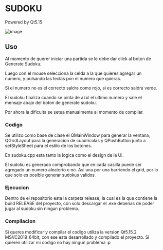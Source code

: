 # SUDOKU
Powered by Qt5.15

![image](https://github.com/JuanSobalvarro/SudokuQt/assets/114633789/4fc15f39-1877-4041-a723-ba9cde11ad7d)

## Uso
Al momento de querer iniciar una partida se le debe dar click al boton de Generate Sudoku.

Luego con el mouse selecciona la celda a la que quieres agregar un numero, y pulsando las teclas pon el numero que quieras.

Si el numero no es el correcto saldra como rojo, si es correcto saldra verde.

El sudoku finaliza cuando se pinta de azul el ultimo numero y sale el mensaje abajo del boton de generate sudoku.

Por ahora la dificulta se setea manualmente al momento de compilar.

### Codigo

Se utilizo como base de clase el QMainWindow para generar la ventana, QGridLayout para la generacion de cuadriculas y QPushButton junto a setStyleSheet para el estilo de los botones.

En sudoku.cpp esta tanto la logica como el design de la UI.

El sudoku es generado comprobando que en cada casilla puede ser agregado un numero aleatorio o no. Asi una por una barriendo el grid, por lo que solo es posible generar sudokus validos.

### Ejecucion

Dentro de el repositorio esta la carpeta release, la cual es la que contiene la build RELEASE del proyecto, con solo descargar el .exe deberias de poder jugar al sudoku sin ningun problema.

### Compilacion
Si queres modificar y compilar el codigo utiliza la version Qt5.15.2 MSVC2019_64bit, con ese esta desarrollado y compilado el proyecto. Si quieren utilizar mi codigo no hay ningun problema :p

